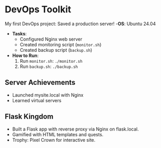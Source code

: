 # DevOps Toolkit
My first DevOps project: Saved a production server!
-**OS**: Ubuntu 24.04
- **Tasks**:
  - Configured Nginx web server
  - Created monitoring script (`monitor.sh`)
  - Created backup script (`backup.sh`)
- **How to Run**:
  1. Run `monitor.sh`: `./monitor.sh`
  2. Run `backup.sh`: `./backup.sh`

## Server Achievements
- Launched mysite.local with Nginx
- Learned virtual servers

## Flask Kingdom
- Built a Flask app with reverse proxy via Nginx on flask.local.
- Gamified with HTML templates and quests.
- Trophy: Pixel Crown for interactive site.
